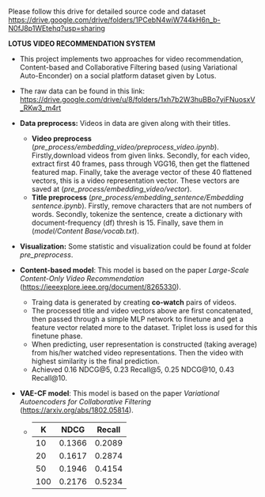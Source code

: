 Please follow this drive for detailed source code and dataset
https://drive.google.com/drive/folders/1PCebN4wiW744kH6n_b-N0fJ8p1WEtehq?usp=sharing

**LOTUS VIDEO RECOMMENDATION SYSTEM**

- This project implements two approaches for video recommendation, Content-based and Collaborative Filtering based (using Variational Auto-Enconder) on a social platform dataset given by Lotus. 

- The raw data can be found in this link: https://drive.google.com/drive/u/8/folders/1xh7b2W3huBBo7yiFNuosxV_RKw3_m4rt

- **Data preprocess:** Videos in data are given along with their titles.
  - **Video preprocess** (*pre_process/embedding_video/preprocess_video.ipynb*). Firstly,download videos from given links. Secondly, for each video, extract first 40 frames, pass through VGG16, then get the flattened featured map. Finally, take the average vector of these 40 flattened vectors, this is a video representation vector. These vectors are saved at (*pre_process/embedding_video/vector*).
  - **Title preprocess** (*pre_process/embedding_sentence/Embedding sentence.ipynb*).
Firstly, remove characters that are not numbers of words. Secondly, tokenize the sentence, create a dictionary with document-frequency (df) thresh is 15. Finally, save them in (*model/Content Base/vocab.txt*).

- **Visualization:** Some statistic and visualization could be found at folder *pre_preprocess*.

- **Content-based model**: This model is based on the paper *Large-Scale Content-Only Video Recommendation* (https://ieeexplore.ieee.org/document/8265330).
  - Traing data is generated by creating **co-watch** pairs of videos. 
  - The processed title and video vectors above are first concatenated, then passed through a simple MLP network to finetune and get a feature vector related more to the dataset. Triplet loss is used for this finetune phase.
  - When predicting, user representation is constructed (taking average) from his/her watched video representations. Then the video with highest similarity is the final prediction.
  - Achieved 0.16 NDCG@5, 0.23 Recall@5, 0.25 NDCG@10, 0.43 Recall@10.

- **VAE-CF model**: This model is based on the paper *Variational Autoencoders for Collaborative Filtering* (https://arxiv.org/abs/1802.05814).
  - | K   | NDCG   | Recall
    | --- | -----  | ------ |
    | 10  | 0.1366 | 0.2089 |
    | 20  | 0.1617 | 0.2874 |
    | 50  | 0.1946 | 0.4154 |
    | 100 | 0.2176 | 0.5234 |
